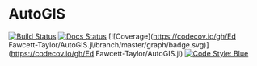 # AutoGIS

[![Build Status](https://github.com/Auto-GIS-with-X/Auto-GIS-with-Julia/workflows/CI/badge.svg)](https://github.com/Auto-GIS-with-X/Auto-GIS-with-Julia/actions)
[![Docs Status](https://github.com/Auto-GIS-with-X/Auto-GIS-with-Julia/workflows/Docs/badge.svg)](https://auto-gis-with-x.github.io/Auto-GIS-with-Julia)
[![Coverage](https://codecov.io/gh/Ed Fawcett-Taylor/AutoGIS.jl/branch/master/graph/badge.svg)](https://codecov.io/gh/Ed Fawcett-Taylor/AutoGIS.jl)
[![Code Style: Blue](https://img.shields.io/badge/code%20style-blue-4495d1.svg)](https://github.com/invenia/BlueStyle)
